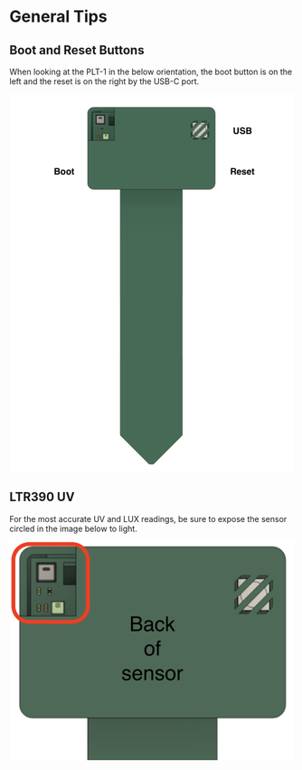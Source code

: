 # General Tips

## Boot and Reset Buttons

When looking at the PLT-1 in the below orientation, the boot button is on the left and the reset is on the right by the USB-C port.

![](../../assets/plt-1-buttons-1.png)

## LTR390 UV

For the most accurate UV and LUX readings, be sure to expose the sensor circled in the image below to light.

![](../../assets/screenshot-2024-10-22-at-3-35-46-pm.png)